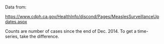 Data from:

https://www.cdph.ca.gov/HealthInfo/discond/Pages/MeaslesSurveillanceUpdates.aspx

Counts are number of cases since the end of Dec. 2014.  To get a time-series, take the difference.  
